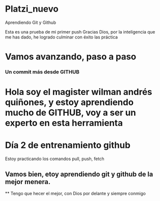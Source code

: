 # Platzi_nuevo
Aprendiendo Git  y Github

Esta es una prueba de mi primer push
Gracias Dios, por la inteligencia que me has dado, he logrado culminar con éxito las práctica
# Vamos avanzando, paso a paso

### Un commit más desde GITHUB

# Hola soy el magister wilman andrés quiñones, y estoy aprendiendo mucho de GITHUB, voy a ser un experto en esta herramienta

# Día 2 de entrenamiento github
Estoy practicando los comandos pull, push, fetch

## Vamos bien, etoy aprendiendo git y github de la mejor menera.
** Tengo que hecer el mejor, con Dios por delante y siempre conmigo
